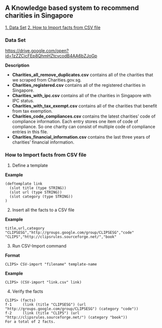 ## A Knowledge based system to recommend charities in Singapore

[1. Data Set](#data-set)
[2. How to Import facts from CSV file](#how-to-import-facts-from-csv-file)

### Data Set

https://drive.google.com/open?id=1zZZCicFEp8QhmHZtcvcodB4AA6bZJoGp

**Description**
* **Charities_all_remove_duplicates.csv** contains all of the charities that we scraped from Charities.gov.sg.
* **Charities_registered.csv** contains all of the registered charities in Singapore.
* **Charities_with_ipc.csv** contains all of the charities in Singapore with IPC status.
* **Charities_with_tax_exempt.csv** contains all of the charities that benefit from tax exemption.
* **Charities_code_compliances.csv** contains the latest charities’ code of compliance information. Each entry stores one item of code of compliance. So one charity can consist of multiple code of compliance entries in this file.
* **Charities_financial_information.csv** contains the last three years of charities’ financial information.

### How to Import facts from CSV file

1. Define a template 

**Example**
```
(deftemplate link
  (slot title (type STRING))
  (slot url (type STRING))
  (slot category (type STRING))
)
```

2. Insert all the facts to a CSV file

**Example**
```
title,url,category
"CLIPSESG","http://groups.google.com/group/CLIPSESG","code"
"CLIPS","http://clipsrules.sourceforge.net/","book"
```

3. Run CSV-Import command

**Format**
```
CLIPS> CSV-import "filename" template-name
```
**Example**
```
CLIPS> (CSV-import "link.csv" link)
```

4. Verify the facts
```
CLIPS> (facts)
f-1     (link (title "CLIPSESG") (url "http://groups.google.com/group/CLIPSESG") (category "code"))
f-2     (link (title "CLIPS") (url "http://clipsrules.sourceforge.net/") (category "book"))
For a total of 2 facts.

```
